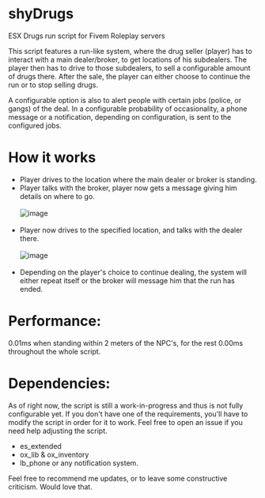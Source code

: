 # shyDrugs
ESX Drugs run script for Fivem Roleplay servers<br>

This script features a run-like system, where the drug seller (player) has to interact with a main dealer/broker, to get locations of his subdealers. The player then has to drive to those subdealers, to sell a configurable amount of drugs there. After the sale, the player can either choose to continue the run or to stop selling drugs. <br>

A configurable option is also to alert people with certain jobs (police, or gangs) of the deal. In a configurable probability of occasionality, a phone message or a notification, depending on configuration, is sent to the configured jobs.

# How it works
- Player drives to the location where the main dealer or broker is standing.<br>
- Player talks with the broker, player now gets a message giving him details on where to go.<br><br>
![image](https://user-images.githubusercontent.com/105020169/234815854-d1f270e8-db02-4275-9ad6-3aa67df82e69.png)<br><br>
- Player now drives to the specified location, and talks with the dealer there.<br><br>
![image](https://user-images.githubusercontent.com/105020169/234815255-77ee4bba-b8db-4edb-a01a-f33a6934555a.png)<br><br>
- Depending on the player's choice to continue dealing, the system will either repeat itself or the broker will message him that the run has ended.<br>

# Performance:
0.01ms when standing within 2 meters of the NPC's, for the rest 0.00ms throughout the whole script. <br>

# Dependencies:
As of right now, the script is still a work-in-progress and thus is not fully configurable yet. If you don't have one of the requirements, you'll have to modify the script in order for it to work. Feel free to open an issue if you need help adjusting the script. <br>
- es_extended <br>
- ox_lib & ox_inventory <br>
- lb_phone or any notification system. <br>

Feel free to recommend me updates, or to leave some constructive criticism. Would love that.<br>
